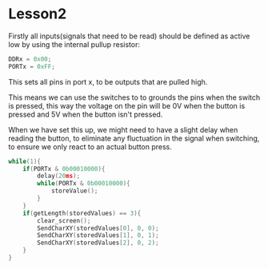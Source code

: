 # Lesson2

Firstly all inputs(signals that need to be read) should be defined as active low by using the internal pullup resistor:

```c
DDRx = 0x00;
PORTx = 0xFF;
```

This sets all pins in port x, to be outputs that are pulled high.

This means we can use the switches to to grounds the pins when the switch is pressed, this way the voltage on the pin will be 0V when the button is pressed and 5V when the button isn't pressed.



When we have set this up, we might need to have a slight delay when reading the button, to eliminate any fluctuation in the signal when switching, to ensure we only react to an actual button press.

```c
while(1){
	if(PORTx & 0b00010000){
		delay(20ms);
		while(PORTx & 0b00010000){
			storeValue();
		}
	}
	if(getLength(storedValues) == 3){
		clear_screen();
		SendCharXY(storedValues[0], 0, 0);
		SendCharXY(storedValues[1], 0, 1);
		SendCharXY(storedValues[2], 0, 2);
	}
}
```

